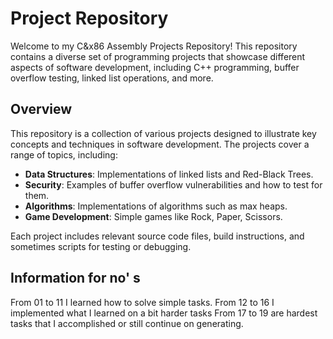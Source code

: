# Project Repository

Welcome to my C&x86 Assembly Projects Repository! This repository contains a diverse set of programming projects that showcase different aspects of software development, including C++ programming, buffer overflow testing, linked list operations, and more.

## Overview

This repository is a collection of various projects designed to illustrate key concepts and techniques in software development. The projects cover a range of topics, including:

- **Data Structures**: Implementations of linked lists and Red-Black Trees.
- **Security**: Examples of buffer overflow vulnerabilities and how to test for them.
- **Algorithms**: Implementations of algorithms such as max heaps.
- **Game Development**: Simple games like Rock, Paper, Scissors.

Each project includes relevant source code files, build instructions, and sometimes scripts for testing or debugging.

## Information for no' s

From 01 to 11 I learned how to solve simple tasks.
From 12 to 16 I implemented what I learned on a bit harder tasks
From 17 to 19 are hardest tasks that I accomplished or still continue on generating.